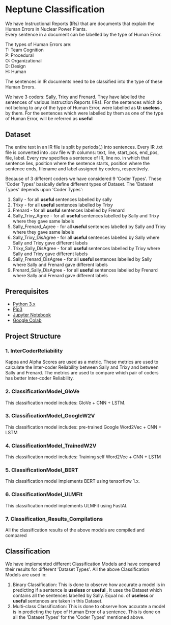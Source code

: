 # Neptune Classification

We have Instructional Reports (IRs) that are documents that explain the Human Errors in Nuclear Power Plants. <br>
Every sentence in a document can be labelled by the type of Human Error. <br>

The types of Human Errors are: <br>
T: Team Cognition <br>
P: Procedural <br>
O: Organizational <br>
D: Design <br>
H: Human <br>

The sentences in IR documents need to be classified into the type of these Human Errors.

We have 3 coders: Sally, Trixy and Frenard. They have labelled the sentences of various Instruction Reports (IRs).
For the sentences which do not belong to any of the type of Human Error, were labelled as <b> U: useless </b>, by them. For the sentences which were labelled by them as one of the type of Human Error, will be referred as <b> useful </b>

## Dataset
The entire text in an IR file is split by periods(.) into sentences.
Every IR .txt file is converted into .csv file with columns: text, line, start_pos, end_pos, file, label.
Every row specifies a sentence of IR, line no. in which that sentence lies, position where the sentence
starts, position where the sentence ends, filename and label assigned by coders, respectively.

Because of 3 different coders we have considered 9 'Coder Types'. These 'Coder Types' basically define different types of Dataset. The 'Dataset Types' depends upon 'Coder Types':
1. Sally - for all <b> useful </b> sentences labelled by sally
2. Trixy - for all <b> useful </b> sentences labelled by Trixy
3. Frenard - for all <b> useful </b> sentences labelled by Frenard
4. Sally_Trixy_Agree - for all <b> useful </b> sentences labelled by Sally and Trixy where they gave same labels
5. Sally_Frenard_Agree - for all <b> useful </b> sentences labelled by Sally and Trixy where they gave same labels
6. Sally_Trixy_DisAgree - for all <b> useful </b> sentences labelled by Sally where Sally and Trixy gave different labels
7. Trixy_Sally_DisAgree - for all <b> useful </b> sentences labelled by Trixy where Sally and Trixy gave different labels
8. Sally_Frenard_DisAgree - for all <b> useful </b> sentences labelled by Sally where Sally and Frenard gave different labels
9. Frenard_Sally_DisAgree - for all <b> useful </b> sentences labelled by Frenard where Sally and Frenard gave different labels<br>

## Prerequisites
- <a href="https://realpython.com/installing-python/"> Python 3.x </a> 
- <a href="https://pip.pypa.io/en/stable/installing/"> Pip3 </a>
- <a href="https://jupyter.org/install"> Jupyter Notebook </a>
- <a href="https://colab.research.google.com/notebooks/intro.ipynb#recent=true"> Google Colab </a>

## Project Structure

### 1. InterCoderReliability
Kappa and Alpha Scores are used as a metric. These metrics are used to calculate the Inter-coder Reliability between 
Sally and Trixy and between Sally and Frenard. The metrics are used to compare which pair of coders has better 
Inter-coder Reliability.

### 2. ClassificationModel_GloVe
This classification model includes: GloVe + CNN + LSTM.

### 3. ClassificationModel_GoogleW2V
This classification model includes: pre-trained Google Word2Vec + CNN + LSTM

### 4. ClassificationModel_TrainedW2V
This classification model includes: Training self Word2Vec + CNN + LSTM

### 5. ClassificationModel_BERT
This classification model implements BERT using tensorflow 1.x.

### 6. ClassificationModel_ULMFit
This classification model implements ULMFit using FastAI. 

### 7. Classification_Results_Compilations
All the classification results of the above models are compiled and compared

## Classification
We have implemented different Classification Models and have compared their results for different 'Dataset Types'.
All the above Classification Models are used in:
1. Binary Classification:
This is done to observe how accurate a model is in predicting if a sentence is <b> useless </b> or <b> useful </b>. It uses the Dataset which contains all the sentences labelled by Sally. Equal no. of <b> useless </b> or <b> useful </b> sentences are taken in this Dataset. 
2. Multi-class Classification: 
This is done to observe how accurate a model is in predicting the type of Human Error of a sentence. This is done on all the 'Dataset Types' for the 'Coder Types' mentioned above. 
